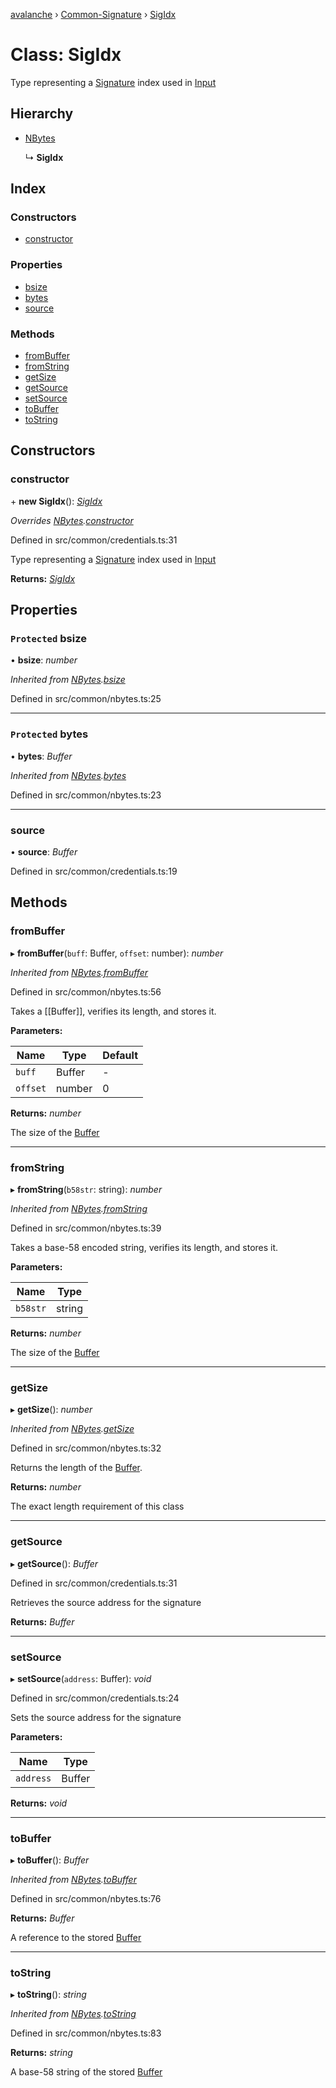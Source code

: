 [avalanche](../README.md) › [Common-Signature](../modules/common_signature.md) › [SigIdx](common_signature.sigidx.md)

# Class: SigIdx

Type representing a [Signature](common_signature.signature.md) index used in [Input](common_inputs.input.md)

## Hierarchy

* [NBytes](common_nbytes.nbytes.md)

  ↳ **SigIdx**

## Index

### Constructors

* [constructor](common_signature.sigidx.md#constructor)

### Properties

* [bsize](common_signature.sigidx.md#protected-bsize)
* [bytes](common_signature.sigidx.md#protected-bytes)
* [source](common_signature.sigidx.md#source)

### Methods

* [fromBuffer](common_signature.sigidx.md#frombuffer)
* [fromString](common_signature.sigidx.md#fromstring)
* [getSize](common_signature.sigidx.md#getsize)
* [getSource](common_signature.sigidx.md#getsource)
* [setSource](common_signature.sigidx.md#setsource)
* [toBuffer](common_signature.sigidx.md#tobuffer)
* [toString](common_signature.sigidx.md#tostring)

## Constructors

###  constructor

\+ **new SigIdx**(): *[SigIdx](common_signature.sigidx.md)*

*Overrides [NBytes](common_nbytes.nbytes.md).[constructor](common_nbytes.nbytes.md#constructor)*

Defined in src/common/credentials.ts:31

Type representing a [Signature](common_signature.signature.md) index used in [Input](common_inputs.input.md)

**Returns:** *[SigIdx](common_signature.sigidx.md)*

## Properties

### `Protected` bsize

• **bsize**: *number*

*Inherited from [NBytes](common_nbytes.nbytes.md).[bsize](common_nbytes.nbytes.md#protected-bsize)*

Defined in src/common/nbytes.ts:25

___

### `Protected` bytes

• **bytes**: *Buffer*

*Inherited from [NBytes](common_nbytes.nbytes.md).[bytes](common_nbytes.nbytes.md#protected-bytes)*

Defined in src/common/nbytes.ts:23

___

###  source

• **source**: *Buffer*

Defined in src/common/credentials.ts:19

## Methods

###  fromBuffer

▸ **fromBuffer**(`buff`: Buffer, `offset`: number): *number*

*Inherited from [NBytes](common_nbytes.nbytes.md).[fromBuffer](common_nbytes.nbytes.md#frombuffer)*

Defined in src/common/nbytes.ts:56

Takes a [[Buffer]], verifies its length, and stores it.

**Parameters:**

Name | Type | Default |
------ | ------ | ------ |
`buff` | Buffer | - |
`offset` | number | 0 |

**Returns:** *number*

The size of the [Buffer](https://github.com/feross/buffer)

___

###  fromString

▸ **fromString**(`b58str`: string): *number*

*Inherited from [NBytes](common_nbytes.nbytes.md).[fromString](common_nbytes.nbytes.md#fromstring)*

Defined in src/common/nbytes.ts:39

Takes a base-58 encoded string, verifies its length, and stores it.

**Parameters:**

Name | Type |
------ | ------ |
`b58str` | string |

**Returns:** *number*

The size of the [Buffer](https://github.com/feross/buffer)

___

###  getSize

▸ **getSize**(): *number*

*Inherited from [NBytes](common_nbytes.nbytes.md).[getSize](common_nbytes.nbytes.md#getsize)*

Defined in src/common/nbytes.ts:32

Returns the length of the [Buffer](https://github.com/feross/buffer).

**Returns:** *number*

The exact length requirement of this class

___

###  getSource

▸ **getSource**(): *Buffer*

Defined in src/common/credentials.ts:31

Retrieves the source address for the signature

**Returns:** *Buffer*

___

###  setSource

▸ **setSource**(`address`: Buffer): *void*

Defined in src/common/credentials.ts:24

Sets the source address for the signature

**Parameters:**

Name | Type |
------ | ------ |
`address` | Buffer |

**Returns:** *void*

___

###  toBuffer

▸ **toBuffer**(): *Buffer*

*Inherited from [NBytes](common_nbytes.nbytes.md).[toBuffer](common_nbytes.nbytes.md#tobuffer)*

Defined in src/common/nbytes.ts:76

**Returns:** *Buffer*

A reference to the stored [Buffer](https://github.com/feross/buffer)

___

###  toString

▸ **toString**(): *string*

*Inherited from [NBytes](common_nbytes.nbytes.md).[toString](common_nbytes.nbytes.md#tostring)*

Defined in src/common/nbytes.ts:83

**Returns:** *string*

A base-58 string of the stored [Buffer](https://github.com/feross/buffer)
